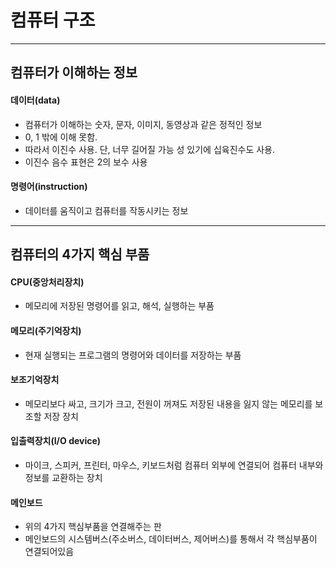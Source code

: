 # 컴퓨터 구조

---
## 컴퓨터가 이해하는 정보

#### 데이터(data)
- 컴퓨터가 이해하는 숫자, 문자, 이미지, 동영상과 같은 정적인 정보
- 0, 1 밖에 이해 못함.
- 따라서 이진수 사용. 단, 너무 길어질 가능 성 있기에 십육진수도 사용.
- 이진수 음수 표현은 2의 보수 사용

#### 명령어(instruction)
- 데이터를 움직이고 컴퓨터를 작동시키는 정보 

---
## 컴퓨터의 4가지 핵심 부품

#### CPU(중앙처리장치)
- 메모리에 저장된 명령어를 읽고, 해석, 실행하는 부품
#### 메모리(주기억장치)
- 현재 실행되는 프로그램의 명령어와 데이터를 저장하는 부품
#### 보조기억장치
- 메모리보다 싸고, 크기가 크고, 전원이 꺼져도 저장된 내용을 잃지 않는 메모리를 보조할 저장 장치
#### 입출력장치(I/O device)
- 마이크, 스피커, 프린터, 마우스, 키보드처럼 컴퓨터 외부에 연결되어 컴퓨터 내부와 정보를 교환하는 장치

#### 메인보드
- 위의 4가지 핵심부품을 연결해주는 판
- 메인보드의 시스템버스(주소버스, 데이터버스, 제어버스)를 통해서 각 핵심부품이 연결되어있음